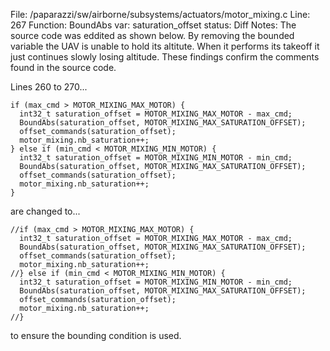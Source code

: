 File: /paparazzi/sw/airborne/subsystems/actuators/motor_mixing.c
Line: 267
Function: BoundAbs
var: saturation_offset
status: Diff
Notes: The source code was eddited as shown below. By removing the bounded variable the UAV is unable to hold its altitute. When it performs its takeoff it just continues slowly losing altitude. These findings confirm the comments found in the source code.


Lines 260 to 270...


    if (max_cmd > MOTOR_MIXING_MAX_MOTOR) {
      int32_t saturation_offset = MOTOR_MIXING_MAX_MOTOR - max_cmd;
      BoundAbs(saturation_offset, MOTOR_MIXING_MAX_SATURATION_OFFSET);
      offset_commands(saturation_offset);
      motor_mixing.nb_saturation++;
    } else if (min_cmd < MOTOR_MIXING_MIN_MOTOR) {
      int32_t saturation_offset = MOTOR_MIXING_MIN_MOTOR - min_cmd;
      BoundAbs(saturation_offset, MOTOR_MIXING_MAX_SATURATION_OFFSET);
      offset_commands(saturation_offset);
      motor_mixing.nb_saturation++;
    }

are changed to...

    //if (max_cmd > MOTOR_MIXING_MAX_MOTOR) {
      int32_t saturation_offset = MOTOR_MIXING_MAX_MOTOR - max_cmd;
      BoundAbs(saturation_offset, MOTOR_MIXING_MAX_SATURATION_OFFSET);
      offset_commands(saturation_offset);
      motor_mixing.nb_saturation++;
    //} else if (min_cmd < MOTOR_MIXING_MIN_MOTOR) {
      int32_t saturation_offset = MOTOR_MIXING_MIN_MOTOR - min_cmd;
      BoundAbs(saturation_offset, MOTOR_MIXING_MAX_SATURATION_OFFSET);
      offset_commands(saturation_offset);
      motor_mixing.nb_saturation++;
    //}

to ensure the bounding condition is used.
